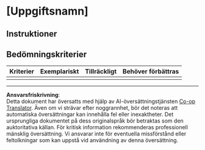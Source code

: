 <!--
CO_OP_TRANSLATOR_METADATA:
{
  "original_hash": "b5f62ec256c7e43e771f0d3b4e1a9130",
  "translation_date": "2025-08-27T22:11:46+00:00",
  "source_file": "lesson-template/assignment.md",
  "language_code": "sv"
}
-->
# [Uppgiftsnamn]

## Instruktioner

## Bedömningskriterier

| Kriterier | Exemplariskt | Tillräckligt | Behöver förbättras |
| --------- | ------------ | ------------ | ------------------ |
|           |              |              |                    |

---

**Ansvarsfriskrivning**:  
Detta dokument har översatts med hjälp av AI-översättningstjänsten [Co-op Translator](https://github.com/Azure/co-op-translator). Även om vi strävar efter noggrannhet, bör det noteras att automatiska översättningar kan innehålla fel eller inexaktheter. Det ursprungliga dokumentet på dess originalspråk bör betraktas som den auktoritativa källan. För kritisk information rekommenderas professionell mänsklig översättning. Vi ansvarar inte för eventuella missförstånd eller feltolkningar som kan uppstå vid användning av denna översättning.